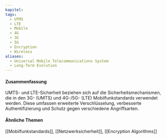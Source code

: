 ```yaml
---
kapitel: 
tags:
  - UTMS
  - LTE
  - Mobile
  - 4G
  - 3G
  - 5G
  - Encryption
  - Wireless
aliases:
  - Universal Mobile Telecommunications System
  - Long-Term Evolution
---
```

#### Zusammenfassung

UMTS- und LTE-Sicherheit beziehen sich auf die Sicherheitsmechanismen, die in den 3G- (UMTS) und 4G-/5G- (LTE) Mobilfunkstandards verwendet werden. Diese umfassen erweiterte Verschlüsselung, verbesserte Authentifizierung und Schutz gegen verschiedene Angriffsarten.

#### Ähnliche Themen

[[Mobilfunkstandards]], [[Netzwerksicherheit]], [[Encryption Algorithms]]
